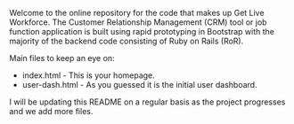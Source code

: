 <p>Welcome to the online repository for the code that makes up Get Live Workforce. The Customer Relationship Management (CRM) tool or job function application is built using rapid prototyping in Bootstrap with the majority of the backend code consisting of Ruby on Rails (RoR).</p>

<p>Main files to keep an eye on:</p>
<ul>
  <li>index.html - This is your homepage.</li>
  <li>user-dash.html - As you guessed it is the initial user dashboard.</li>
</ul>
<p>I will be updating this README on a regular basis as the project progresses and we add more files.</p>
